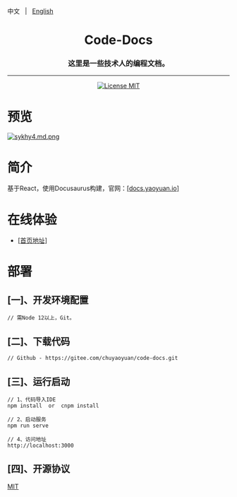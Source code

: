 中文 &nbsp; | &nbsp; [English](./README.md)

<h1 align="center"> Code-Docs </h1>
<h3 align="center">这里是一些技术人的编程文档。</h3>

---

<p align="center">
    <a href="./LICENSE"><img src="https://img.shields.io/badge/License-MIT-blue" alt="License MIT"></a>
</p>

# 预览
[![sykhy4.md.png](https://z3.ax1x.com/2021/04/27/gpXhWR.png)](https://z3.ax1x.com/2021/04/27/gpXhWR.png)


# 简介
基于React，使用Docusaurus构建，官网：[[docs.yaoyuan.io]](http://docs.yaoyuan.io/)

# 在线体验

-   [[首页地址]](http://docs.yaoyuan.io/)

# 部署
## [一]、开发环境配置

```
// 需Node 12以上，Git。
```

## [二]、下载代码

```
// Github - https://gitee.com/chuyaoyuan/code-docs.git
```


## [三]、运行启动

```
// 1、代码导入IDE
npm install  or  cnpm install

// 2、启动服务
npm run serve

// 4、访问地址
http://localhost:3000
```


## [四]、开源协议

[MIT](https://opensource.org/licenses/MIT)



